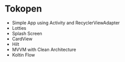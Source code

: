 # Tokopen

- Simple App using Activity and RecyclerViewAdapter
- Lotties
- Splash Screen
- CardView
- Hilt
- MVVM with Clean Architecture
- Koltin Flow
